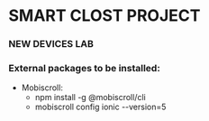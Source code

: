 # SMART CLOST PROJECT
### NEW DEVICES LAB

### External packages to be installed:
* Mobiscroll:
    - npm install -g @mobiscroll/cli
    - mobiscroll config ionic --version=5
